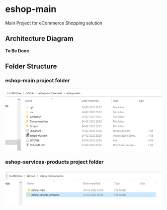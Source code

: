 # eshop-main
Main Project for eCommerce Shopping solution

## Architecture Diagram
**To Be Done**

## Folder Structure

### eshop-main project folder
![eshop-main project folder |150x150](./Documentation/Images/eshop-main.PNG)

### eshop-services-products project folder
![eshop-services-products project folder |150x150](./Documentation/Images/eshop-services-products.PNG)